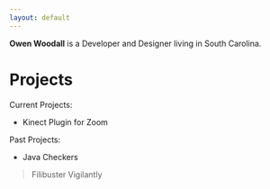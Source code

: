 ```yaml
---
layout: default
---
```


**Owen Woodall** is a Developer and Designer living in South Carolina.

# Projects

Current Projects:

* Kinect Plugin for Zoom

Past Projects:

* Java Checkers

> Filibuster Vigilantly
